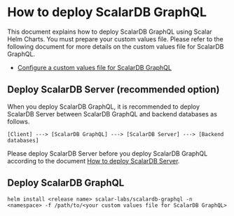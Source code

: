 # How to deploy ScalarDB GraphQL

This document explains how to deploy ScalarDB GraphQL using Scalar Helm Charts. You must prepare your custom values file. Please refer to the following document for more details on the custom values file for ScalarDB GraphQL.

* [Configure a custom values file for ScalarDB GraphQL](./configure-custom-values-scalardb-graphql.md)

## Deploy ScalarDB Server (recommended option)

When you deploy ScalarDB GraphQL, it is recommended to deploy ScalarDB Server between ScalarDB GraphQL and backend databases as follows.

```
[Client] ---> [ScalarDB GraphQL] ---> [ScalarDB Server] ---> [Backend databases]
```

Please deploy ScalarDB Server before you deploy ScalarDB GraphQL according to the document [How to deploy ScalarDB Server](./how-to-deploy-scalardb.md).

## Deploy ScalarDB GraphQL

```console
helm install <release name> scalar-labs/scalardb-graphql -n <namespace> -f /path/to/<your custom values file for ScalarDB GraphQL>
```
